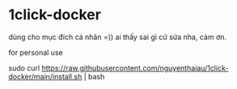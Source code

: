 # 1click-docker
dùng cho mục đích cá nhân =)) ai thấy sai gì cứ sửa nha, cảm ơn.

for personal use

sudo curl https://raw.githubusercontent.com/nguyenthaiau/1click-docker/main/install.sh | bash


